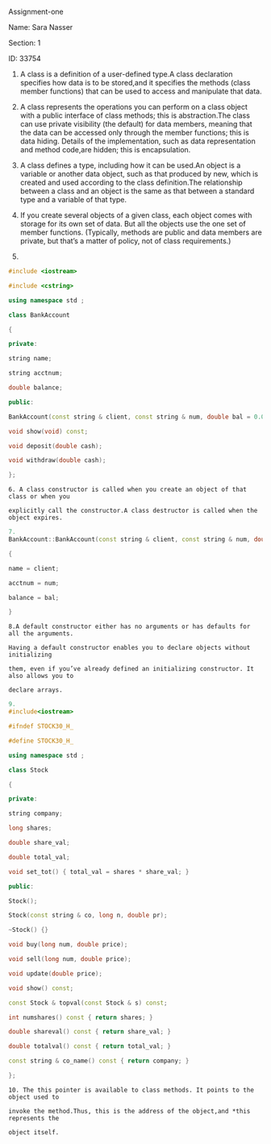 Assignment-one  

Name: Sara Nasser

Section: 1

ID: 33754

1. A class is a definition of a user-defined type.A class declaration specifies how data is
to be stored,and it specifies the methods (class member functions) that can be used
to access and manipulate that data.


2. A class represents the operations you can perform on a class object with a public
interface of class methods; this is abstraction.The class can use private visibility (the
default) for data members, meaning that the data can be accessed only through the
member functions; this is data hiding. Details of the implementation, such as data
representation and method code,are hidden; this is encapsulation.


3. A class defines a type, including how it can be used.An object is a variable or
another data object, such as that produced by new, which is created and used
according to the class definition.The relationship between a class and an object is
the same as that between a standard type and a variable of that type.


4. If you create several objects of a given class, each object comes with storage for its
own set of data. But all the objects use the one set of member functions. (Typically,
methods are public and data members are private, but that’s a matter of policy, not
of class requirements.)


5.
```cpp
#include <iostream>

#include <cstring>

using namespace std ; 

class BankAccount

{

private:

string name; 

string acctnum;

double balance;

public:

BankAccount(const string & client, const string & num, double bal = 0.0);

void show(void) const;

void deposit(double cash);

void withdraw(double cash);

}; 
```


```
6. A class constructor is called when you create an object of that class or when you

explicitly call the constructor.A class destructor is called when the object expires.

```




```cpp
7.
BankAccount::BankAccount(const string & client, const string & num, double bal)

{

name = client;

acctnum = num;

balance = bal;

}
```


 
``` 
8.A default constructor either has no arguments or has defaults for all the arguments.

Having a default constructor enables you to declare objects without initializing

them, even if you’ve already defined an initializing constructor. It also allows you to

declare arrays.
```


```cpp
9.
#include<iostream>

#ifndef STOCK30_H_

#define STOCK30_H_

using namespace std ;

class Stock

{

private:

string company;

long shares;

double share_val;

double total_val;

void set_tot() { total_val = shares * share_val; }

public:

Stock(); 

Stock(const string & co, long n, double pr);

~Stock() {} 

void buy(long num, double price);

void sell(long num, double price);

void update(double price);

void show() const;

const Stock & topval(const Stock & s) const;

int numshares() const { return shares; }

double shareval() const { return share_val; }

double totalval() const { return total_val; }

const string & co_name() const { return company; }

}; 
```

```
10. The this pointer is available to class methods. It points to the object used to

invoke the method.Thus, this is the address of the object,and *this represents the

object itself.
```
